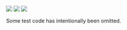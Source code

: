 ![](https://img.shields.io/badge/day%20📅-15-blue)
![](https://img.shields.io/badge/days%20completed-13-red)
![](https://img.shields.io/badge/stars%20⭐-26-yellow)

Some test code has intentionally been omitted.
